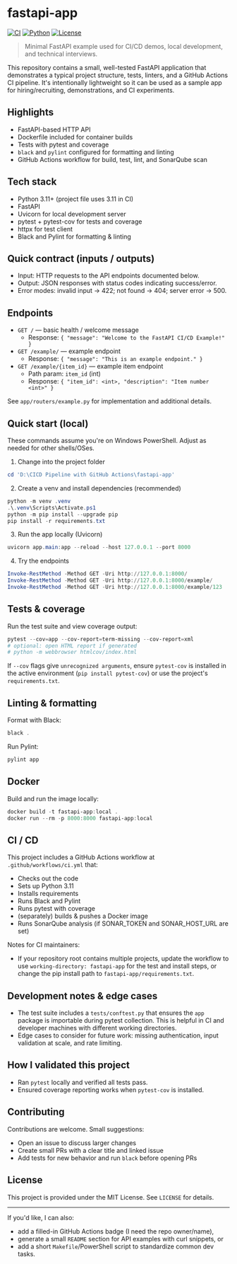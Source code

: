 # fastapi-app

[//]: # (Replace OWNER and REPO below with your GitHub owner and repository name)

<!-- Badges -->
[![CI](https://github.com/danishirfan21/CICD-Pipeline-with-GitHub-Actions/actions/workflows/ci.yml/badge.svg)](https://github.com/danishirfan21/CICD-Pipeline-with-GitHub-Actions/actions/workflows/ci.yml)
[![Python](https://img.shields.io/badge/python-3.11%2B-blue)](https://www.python.org/)
[![License](https://img.shields.io/badge/license-MIT-green)](LICENSE)

> Minimal FastAPI example used for CI/CD demos, local development, and technical interviews.

This repository contains a small, well-tested FastAPI application that demonstrates a typical project structure, tests, linters, and a GitHub Actions CI pipeline. It's intentionally lightweight so it can be used as a sample app for hiring/recruiting, demonstrations, and CI experiments.

## Highlights

- FastAPI-based HTTP API
- Dockerfile included for container builds
- Tests with pytest and coverage
- `black` and `pylint` configured for formatting and linting
- GitHub Actions workflow for build, test, lint, and SonarQube scan

## Tech stack

- Python 3.11+ (project file uses 3.11 in CI)
- FastAPI
- Uvicorn for local development server
- pytest + pytest-cov for tests and coverage
- httpx for test client
- Black and Pylint for formatting & linting

## Quick contract (inputs / outputs)

- Input: HTTP requests to the API endpoints documented below.
- Output: JSON responses with status codes indicating success/error.
- Error modes: invalid input → 422; not found → 404; server error → 500.

## Endpoints

- `GET /` — basic health / welcome message
  - Response: `{ "message": "Welcome to the FastAPI CI/CD Example!" }`
- `GET /example/` — example endpoint
  - Response: `{ "message": "This is an example endpoint." }`
- `GET /example/{item_id}` — example item endpoint
  - Path param: `item_id` (int)
  - Response: `{ "item_id": <int>, "description": "Item number <int>" }`

See `app/routers/example.py` for implementation and additional details.

## Quick start (local)

These commands assume you're on Windows PowerShell. Adjust as needed for other shells/OSes.

1. Change into the project folder

```powershell
cd 'D:\CICD Pipeline with GitHub Actions\fastapi-app'
```

2. Create a venv and install dependencies (recommended)

```powershell
python -m venv .venv
.\.venv\Scripts\Activate.ps1
python -m pip install --upgrade pip
pip install -r requirements.txt
```

3. Run the app locally (Uvicorn)

```powershell
uvicorn app.main:app --reload --host 127.0.0.1 --port 8000
```

4. Try the endpoints

```powershell
Invoke-RestMethod -Method GET -Uri http://127.0.0.1:8000/
Invoke-RestMethod -Method GET -Uri http://127.0.0.1:8000/example/
Invoke-RestMethod -Method GET -Uri http://127.0.0.1:8000/example/123
```

## Tests & coverage

Run the test suite and view coverage output:

```powershell
pytest --cov=app --cov-report=term-missing --cov-report=xml
# optional: open HTML report if generated
# python -m webbrowser htmlcov/index.html
```

If `--cov` flags give `unrecognized arguments`, ensure `pytest-cov` is installed in the active environment (`pip install pytest-cov`) or use the project's `requirements.txt`.

## Linting & formatting

Format with Black:

```powershell
black .
```

Run Pylint:

```powershell
pylint app
```

## Docker

Build and run the image locally:

```powershell
docker build -t fastapi-app:local .
docker run --rm -p 8000:8000 fastapi-app:local
```

## CI / CD

This project includes a GitHub Actions workflow at `.github/workflows/ci.yml` that:

- Checks out the code
- Sets up Python 3.11
- Installs requirements
- Runs Black and Pylint
- Runs pytest with coverage
- (separately) builds & pushes a Docker image
- Runs SonarQube analysis (if SONAR_TOKEN and SONAR_HOST_URL are set)

Notes for CI maintainers:
- If your repository root contains multiple projects, update the workflow to use `working-directory: fastapi-app` for the test and install steps, or change the pip install path to `fastapi-app/requirements.txt`.

## Development notes & edge cases

- The test suite includes a `tests/conftest.py` that ensures the `app` package is importable during pytest collection. This is helpful in CI and developer machines with different working directories.
- Edge cases to consider for future work: missing authentication, input validation at scale, and rate limiting.

## How I validated this project

- Ran `pytest` locally and verified all tests pass.
- Ensured coverage reporting works when `pytest-cov` is installed.

## Contributing

Contributions are welcome. Small suggestions:

- Open an issue to discuss larger changes
- Create small PRs with a clear title and linked issue
- Add tests for new behavior and run `black` before opening PRs

## License

This project is provided under the MIT License. See `LICENSE` for details.

---

If you'd like, I can also:
- add a filled-in GitHub Actions badge (I need the repo owner/name),
- generate a small `README` section for API examples with curl snippets, or
- add a short `Makefile`/PowerShell script to standardize common dev tasks.
